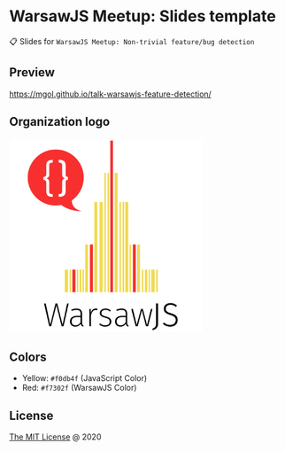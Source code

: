 # WarsawJS Meetup: Slides template

:clipboard: Slides for `WarsawJS Meetup: Non-trivial feature/bug detection`

## Preview

<https://mgol.github.io/talk-warsawjs-feature-detection/>

## Organization logo

<img src="./vendors/shower-warsawjs/images/logo.svg" width="350"/>

## Colors

* Yellow: `#f0db4f` (JavaScript Color)
* Red: `#f7302f` (WarsawJS Color)

## License

[The MIT License](http://en.wikipedia.org/wiki/MIT_License) @ 2020
